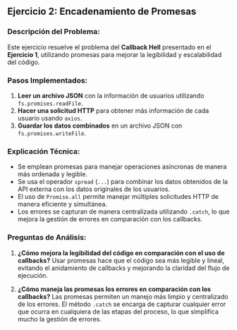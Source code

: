 ## Ejercicio 2: Encadenamiento de Promesas

### Descripción del Problema:
Este ejercicio resuelve el problema del **Callback Hell** presentado en el **Ejercicio 1**, utilizando promesas para mejorar la legibilidad y escalabilidad del código.

### Pasos Implementados:
1. **Leer un archivo JSON** con la información de usuarios utilizando `fs.promises.readFile`.
2. **Hacer una solicitud HTTP** para obtener más información de cada usuario usando `axios`.
3. **Guardar los datos combinados** en un archivo JSON con `fs.promises.writeFile`.

### Explicación Técnica:
- Se emplean promesas para manejar operaciones asíncronas de manera más ordenada y legible.
- Se usa el operador `spread` (`...`) para combinar los datos obtenidos de la API externa con los datos originales de los usuarios.
- El uso de `Promise.all` permite manejar múltiples solicitudes HTTP de manera eficiente y simultánea.
- Los errores se capturan de manera centralizada utilizando `.catch`, lo que mejora la gestión de errores en comparación con los callbacks.

### Preguntas de Análisis:
1. **¿Cómo mejora la legibilidad del código en comparación con el uso de callbacks?**
   Usar promesas hace que el código sea más legible y lineal, evitando el anidamiento de callbacks y mejorando la claridad del flujo de ejecución.

2. **¿Cómo maneja las promesas los errores en comparación con los callbacks?**
   Las promesas permiten un manejo más limpio y centralizado de los errores. El método `.catch` se encarga de capturar cualquier error que ocurra en cualquiera de las etapas del proceso, lo que simplifica mucho la gestión de errores.
